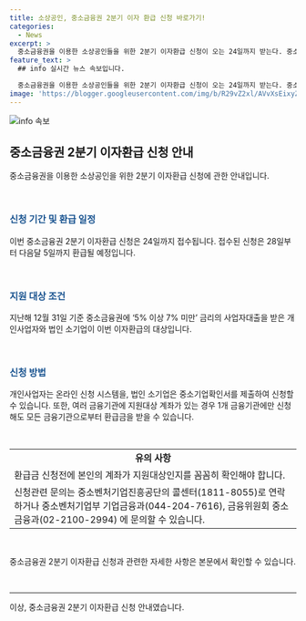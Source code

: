 ```yaml
---
title: 소상공인, 중소금융권 2분기 이자 환급 신청 바로가기!
categories:
  - News
excerpt: >
  중소금융권을 이용한 소상공인들을 위한 2분기 이자환급 신청이 오는 24일까지 받는다. 중소벤처기업부·금융위원회는 신청 접수 후 이달 28일부터 다음 달 5일까지 환급 시작한다고 밝혔다. 5% 이상 7% 미만 금리의 중소금융권 대출을 받은 개인사업자와 법인 소기업이 1년 이상 납입한 이자에 대해 최대 150만 원의 환급액을 받을 수 있다. 신청은 온라인이 가능하며, 관련 정보는 각 금융기관의 누리집에서 확인할 수 있다.
feature_text: >
  ## info 실시간 뉴스 속보입니다.

  중소금융권을 이용한 소상공인들을 위한 2분기 이자환급 신청이 오는 24일까지 받는다. 중소벤처기업부·금융위원회는 신청 접수 후 이달 28일부터 다음 달 5일까지 환급 시작한다고 밝혔다. 5% 이상 7% 미만 금리의 중소금융권 대출을 받은 개인사업자와 법인 소기업이 1년 이상 납입한 이자에 대해 최대 150만 원의 환급액을 받을 수 있다. 신청은 온라인이 가능하며, 관련 정보는 각 금융기관의 누리집에서 확인할 수 있다.
image: 'https://blogger.googleusercontent.com/img/b/R29vZ2xl/AVvXsEixyZcFfHzMRdzZMjFBmAUKJYCLCGyLL1o632UiGVXcaFdKo_bkvkuCioo0uUKlGfBVcT3P84aROyZIXSBEx3Aw5nCQ3pTgDom1WDC4m8eifvWiAmWEEVb4x6G_l8C0QH225ldMjyaFvpxGEBGNO37VmDTDMHGhJPq73UglMfDca1-0aw/s1600/blogspot.png'
---
```


<p><img src="https://blogger.googleusercontent.com/img/b/R29vZ2xl/AVvXsEixyZcFfHzMRdzZMjFBmAUKJYCLCGyLL1o632UiGVXcaFdKo_bkvkuCioo0uUKlGfBVcT3P84aROyZIXSBEx3Aw5nCQ3pTgDom1WDC4m8eifvWiAmWEEVb4x6G_l8C0QH225ldMjyaFvpxGEBGNO37VmDTDMHGhJPq73UglMfDca1-0aw/s1600/blogspot.png" alt="info 속보" /></p>

<h2 data-ke-size="size26">중소금융권 2분기 이자환급 신청 안내</h2>

<p data-ke-size="size16">중소금융권을 이용한 소상공인을 위한 2분기 이자환급 신청에 관한 안내입니다.</p>

<p data-ke-size="size16">&nbsp;</p>

<h3><b><span style="color: #1a5490;">신청 기간 및 환급 일정</span></b></h3>

<p data-ke-size="size16">이번 중소금융권 2분기 이자환급 신청은 24일까지 접수됩니다. 접수된 신청은 28일부터 다음달 5일까지 환급될 예정입니다.</p>

<p data-ke-size="size16">&nbsp;</p>

<h3><b><span style="color: #1a5490;">지원 대상 조건</span></b></h3>

<p data-ke-size="size16">지난해 12월 31일 기준 중소금융권에 ‘5% 이상 7% 미만’ 금리의 사업자대출을 받은 개인사업자와 법인 소기업이 이번 이자환급의 대상입니다.</p>

<p data-ke-size="size16">&nbsp;</p>

<h3><b><span style="color: #1a5490;">신청 방법</span></b></h3>

<p data-ke-size="size16">개인사업자는 온라인 신청 시스템을, 법인 소기업은 중소기업확인서를 제출하여 신청할 수 있습니다. 또한, 여러 금융기관에 지원대상 계좌가 있는 경우 1개 금융기관에만 신청해도 모든 금융기관으로부터 환급금을 받을 수 있습니다.</p>

<p data-ke-size="size16">&nbsp;</p>

<table>
<tbody>
<tr>
<td style="text-align: center; height: 17px;"><b>유의 사항</b></td>
</tr>
<tr>
<td style="text-align: left; height: 17px;">환급금 신청전에 본인의 계좌가 지원대상인지를 꼼꼼히 확인해야 합니다.</td>
</tr>
<tr>
<td style="text-align: left; height: 17px;">신청관련 문의는 중소벤처기업진흥공단의 콜센터(1811-8055)로 연락하거나 중소벤처기업부 기업금융과(044-204-7616), 금융위원회 중소금융과(02-2100-2994) 에 문의할 수 있습니다.</td>
</tr>
</tbody>
</table>

<p data-ke-size="size16">&nbsp;</p>

<p data-ke-size="size16">중소금융권 2분기 이자환급 신청과 관련한 자세한 사항은 본문에서 확인할 수 있습니다.</p>

<p data-ke-size="size16">&nbsp;</p>

<hr>

<p data-ke-size="size16">이상, 중소금융권 2분기 이자환급 신청 안내였습니다.</p>

<p data-ke-size="size16">&nbsp;</p>

